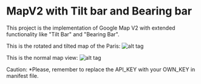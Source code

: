 MapV2 with Tilt bar and Bearing bar
===================================
This project is the implementation of Google Map V2 with extended functionality like "Tilt Bar" and "Bearing Bar".

This is the rotated and tilted map of the Paris:
![alt tag](http://www.flickr.com/photos/105119019@N08/10210321275/)

This is the normal map view:
![alt tag](http://www.flickr.com/photos/105119019@N08/10210317205/)

Caution:
*Please, remember to replace the API_KEY with your OWN_KEY in manifest file.
